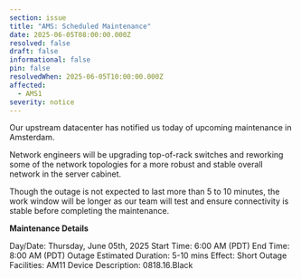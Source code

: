 ```yaml
---
section: issue
title: "AMS: Scheduled Maintenance"
date: 2025-06-05T08:00:00.000Z
resolved: false
draft: false
informational: false
pin: false
resolvedWhen: 2025-06-05T10:00:00.000Z
affected:
  - AMS1
severity: notice
---
```


Our upstream datacenter has notified us today of upcoming maintenance in Amsterdam.



Network engineers will be upgrading top-of-rack switches and reworking some of the network topologies for a more robust and stable overall network in the server cabinet.


Though the outage is not expected to last more than 5 to 10 minutes, the work window will be longer as our team will test and ensure connectivity is stable before completing the maintenance.



**Maintenance Details**

Day/Date: Thursday, June 05th, 2025
Start Time: 6:00 AM (PDT)
End Time: 8:00 AM (PDT)
Outage Estimated Duration:  5-10 mins
Effect: Short Outage
Facilities: AM11
Device Description: 0818.16.Black